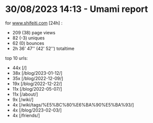 # 30/08/2023 14:13 - Umami report
for www.shifeiti.com [24h] :

 - 209 (38) page views
 - 82 (-3) uniques
 - 62 (0) bounces
 - 2h 36' 47'' (42' 52'') totaltime


top 10 urls:
 - 44x [/]
 - 38x [/blog/2023-01-12/]
 - 35x [/blog/2022-12-09/]
 - 19x [/blog/2022-12-22/]
 - 11x [/blog/2022-05-07/]
 - 11x [/about/]
 - 9x [/wiki/]
 - 4x [/wiki/tags/%E5%BC%80%E6%BA%90%E5%BA%93/]
 - 4x [/blog/2023-02-03/]
 - 4x [/friends/]


